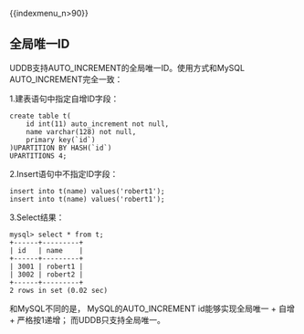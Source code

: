 {{indexmenu_n>90}}

## 全局唯一ID

UDDB支持AUTO_INCREMENT的全局唯一ID。使用方式和MySQL AUTO_INCREMENT完全一致：

1.建表语句中指定自增ID字段：
```
create table t(
    id int(11) auto_increment not null,
    name varchar(128) not null,
    primary key(`id`)
)UPARTITION BY HASH(`id`) 
UPARTITIONS 4;
```
2.Insert语句中不指定ID字段：
```
insert into t(name) values('robert1');
insert into t(name) values('robert1');
```
3.Select结果：
```
mysql> select * from t;
+------+---------+
| id   | name    |
+------+---------+
| 3001 | robert1 |
| 3002 | robert2 |
+------+---------+
2 rows in set (0.02 sec)
```
和MySQL不同的是， MySQL的AUTO_INCREMENT id能够实现全局唯一 + 自增 + 严格按1递增； 而UDDB只支持全局唯一。
